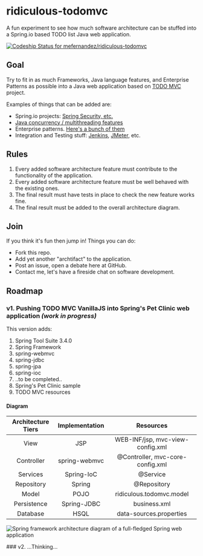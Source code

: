 # ridiculous-todomvc

A fun experiment to see how much software architecture can be stuffed into a Spring.io based TODO list Java web application.

[ ![Codeship Status for mefernandez/ridiculous-todomvc](https://www.codeship.io/projects/01bf8030-448c-0132-c733-5ea9e4cf64c6/status)](https://www.codeship.io/projects/44841)

## Goal

Try to fit in as much Frameworks, Java language features, and Enterprise Patterns as possible into a Java web application based on [TODO MVC](http://todomvc.com/) project.

Examples of things that can be added are: 
- Spring.io projects: [Spring Security, etc.](http://spring.io/docs)
- [Java concurrency / multithreading features](http://docs.oracle.com/javase/tutorial/essential/concurrency/)
- Enterprise patterns. [Here's a bunch of them](http://martinfowler.com/articles/enterprisePatterns.html)
- Integration and Testing stuff: [Jenkins](http://jenkins-ci.org/), [JMeter](http://jmeter.apache.org/), etc.

## Rules

1. Every added software architecture feature must contribute to the functionality of the application.
2. Every added software architecture feature must be well behaved with the existing ones.
3. The final result must have tests in place to check the new feature works fine.
4. The final result must be added to the overall architecture diagram.

## Join

If you think it's fun then jump in! 
Things you can do:
- Fork this repo.
- Add yet another "archtifact" to the application.
- Post an issue, open a debate here at GitHub.
- Contact me, let's have a fireside chat on software development.

## Roadmap

### v1. Pushing TODO MVC VanillaJS into Spring's Pet Clinic web application _(work in progress)_

This version adds:

1. Spring Tool Suite 3.4.0
2. Spring Framework
  1. spring-webmvc
  2. spring-jdbc
  3. spring-jpa
  4. spring-ioc
  5. ..to be completed..
3. Spring's Pet Clinic sample
3. TODO MVC resources

#### Diagram

|Architecture Tiers|Implementation      |Resources                               |
|:----------------:|:------------------:|:--------------------------------------:|
|View              |JSP                 |WEB-INF/jsp, mvc-view-config.xml        |
|Controller        |spring-webmvc       |@Controller, mvc-core-config.xml        |
|Services          |Spring-IoC          |@Service                                |
|Repository        |Spring              |@Repository                             |
|Model             |POJO                |ridiculous.todomvc.model                |
|Persistence       |Spring-JDBC         |business.xml                            |
|Database          |HSQL                |data-sources.properties                 |

![Spring framework architecture diagram of a full-fledged Spring web application](http://docs.spring.io/spring/docs/4.0.0.RELEASE/spring-framework-reference/htmlsingle/images/overview-full.png)

### v2. ...Thinking...
